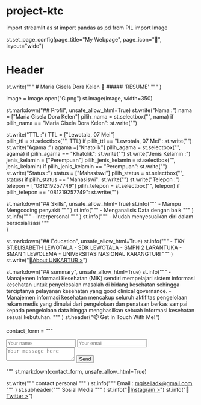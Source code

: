 # project-ktc
import streamlit as st
import pandas as pd
from PIL import Image

st.set_page_config(page_title="My Webpage", page_icon=":tada:", layout="wide")

######
# Header
st.write("""
	# Maria Gisela Dora Kelen :wave:
	#####  'RESUME'
	"""
	)

image = Image.open("G.png")
st.image(image, width=350)

st.markdown("## Profil", unsafe_allow_html=True)
st.write("Nama :")
nama = ["Maria Gisela Dora Kelen"]
pilih_nama = st.selectbox("", nama)
if pilih_nama == "Maria Gisela Dora Kelen":
	st.write("")

st.write("TTL :")
TTL = ["Lewotala, 07 Mei"]	
pilih_ttl = st.selectbox("", TTL)
if pilih_ttl == "Lewotala, 07 Mei":
	st.write("")
st.write("Agama :")
agama =["Khatolik"]
pilih_agama = st.selectbox("", agama)
if pilih_agama == "Khatolik":
	st.write("")
st.write("Jenis Kelamin :")
jenis_kelamin = ["Perempuan"]
pilih_jenis_kelamin = st.selectbox("", jenis_kelamin)
if pilih_jenis_kelamin == "Perempuan":
	st.write("")
st.write("Status :")
status = ["Mahasiswi"]
pilih_status = st.selectbox("", status)
if pilih_status == "Mahasiswi":
	st.write("")
st.write("Telepon :")
telepon = ["081219257749"]
pilih_telepon = st.selectbox("", telepon)
if pilih_telepon == "081219257749":
	st.write("")

st.markdown("## Skills", unsafe_allow_html=True)
st.info("""
		- Mampu Mengcoding penyakit
		"""
		)
st.info(""" 
		- Menganalisis Data dengan baik
		"""
		)
st.info("""
		- Interpersonal
		"""
		)
st.info("""
		- Mudah menyesuaikan diri dalam bersosialisasi
		"""	 
		)	

st.markdown("## Education", unsafe_allow_html=True)
st.info("""
		- TKK ST.ELISABETH LEWOTALA
		- SDK LEWOTALA
		- SMPN 2 LARANTUKA
		- SMAN 1 LEWOLEMA
		- UNIVERSITAS NASIONAL KARANGTURI
		"""
		)
st.write(":rainbow:[About UNKARTUR >](https://unkartur.ac.id/)")

st.markdown("## summary", unsafe_allow_html=True)
st.info("""
		- Manajemen Informasi Kesehatan (MIK) sendiri mempelajari sistem informasi kesehatan untuk penyelesaian masalah di bidang kesehatan sehingga terciptanya pelayanan kesehatan yang good clinical governance.
		- Manajemen informasi kesehatan mencakup seluruh aktifitas pengelolaan rekam medis yang dimulai dari pengelolaan dan penataan berkas sampai kepada pengelolaan data hingga menghasilkan sebuah informasi kesehatan sesuai kebutuhan.
		"""
		)
st.header(":mailbox: Get In Touch With Me!")

contact_form = """
<form action="https://formsubmit.co/mgiselladk@gmail.com" method="POST">
     <input type="hidden" name="_captcha" value="false">
     <input type="text" name="name" placeholder="Your name" required>
     <input type="email" name="email" placeholder="Your email" required>
     <textarea name="message" placeholder="Your message here"></textarea> 
     <button type="submit">Send</button>
</form> 
"""
st.markdown(contact_form, unsafe_allow_html=True)



st.write("""
	contact personal
	"""
	) 
st.info("""	
	Email : mgiselladk@gmail.com
	"""
	)
st.subheader("""
	Sosial Media
	"""
	)
st.info(":rose:[Instagram >](https://instagram.com/mgisella.dk?igshid=MzNlNGNkZWQ4Mg==)")
st.info(":sunflower:[Twitter >](https://twitter.com/MG_DKS?t=UA38P2G1xS473v8fCAQBdQ&s=09)")
	





